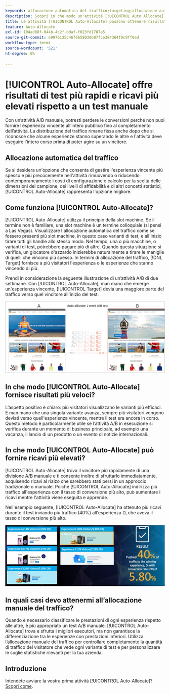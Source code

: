 ```yaml
---
keywords: allocazione automatica del traffico;targeting;allocazione automatica;allocazione automatica;automated traffic allocation;targeting;auto-allocate;auto-allocate
description: Scopri in che modo un'attività [!UICONTROL Auto Allocate] in [!DNL Adobe Target] identifica un vincitore tra due o più esperienze e ridistribuisce automaticamente più traffico per il vincitore.
title: Le attività [!UICONTROL Auto-Allocate] possono ottenere risultati più rapidi e ricavi più elevati?
feature: Auto-Allocate
exl-id: 104ad88f-044b-4c2f-bdaf-f023fd1787a5
source-git-commit: e9976135c46f6658030b07fce384364f0c9ff0ed
workflow-type: tm+mt
source-wordcount: '521'
ht-degree: 0%

---
```


# [!UICONTROL Auto-Allocate] offre risultati di test più rapidi e ricavi più elevati rispetto a un test manuale

Con un’attività A/B manuale, potresti perdere le conversioni perché non puoi fornire l’esperienza vincente all’intero pubblico fino al completamento dell’attività. La distribuzione del traffico rimane fissa anche dopo che si riconosce che alcune esperienze stanno superando le altre e l&#39;attività deve eseguire l&#39;intero corso prima di poter agire su un vincitore.

## Allocazione automatica del traffico

Se si desidera un&#39;opzione che consenta di gestire l&#39;esperienza vincente più spesso e più precocemente nell&#39;attività rimuovendo o riducendo contemporaneamente i costi di configurazione e calcolo per la scelta delle dimensioni del campione, dei livelli di affidabilità e di altri concetti statistici, [!UICONTROL Auto-Allocate] rappresenta l&#39;opzione migliore.

## Come funziona [!UICONTROL Auto-Allocate]?

[!UICONTROL Auto-Allocate] utilizza il principio della slot machine. Se il termine non è familiare, una slot machine è un termine colloquiale (si pensi a Las Vegas). Visualizzare l&#39;allocazione automatica del traffico come se fossero presenti più slot machine, in questo caso varianti di test, e all&#39;inizio tirare tutti gli handle allo stesso modo. Nel tempo, una o più macchine, o varianti di test, potrebbero pagare più di altre. Quando questa situazione si verifica, un giocatore d&#39;azzardo inizierebbe naturalmente a tirare le maniglie di quelli che vincono più spesso. In termini di allocazione del traffico, [!DNL Target] fornisce a più visitatori l&#39;esperienza o le esperienze che stanno vincendo di più.

Prendi in considerazione la seguente illustrazione di un’attività A/B di due settimane. Con [!UICONTROL Auto-Allocate], man mano che emerge un&#39;esperienza vincente, [!UICONTROL Target] devia una maggiore parte del traffico verso quel vincitore all&#39;inizio del test.

![Illustrazione di allocazione automatica](/help/main/c-activities/automated-traffic-allocation/assets/Auto-Allocate-test.png)

## In che modo [!UICONTROL Auto-Allocate] fornisce risultati più veloci?

L’aspetto positivo è chiaro: più visitatori visualizzano le varianti più efficaci. E man mano che una singola variante avanza, sempre più visitatori vengono deviati verso quell&#39;esperienza vincente, mentre il test era ancora in corso. Questo metodo è particolarmente utile se l’attività A/B in esecuzione si verifica durante un momento di business principale, ad esempio una vacanza, il lancio di un prodotto o un evento di notizie internazionali.

## In che modo [!UICONTROL Auto-Allocate] può fornire ricavi più elevati?

[!UICONTROL Auto-Allocate] trova il vincitore più rapidamente di una divisione A/B manuale e ti consente inoltre di sfruttarlo immediatamente, acquisendo ricavi al rialzo che sarebbero stati persi in un approccio tradizionale o manuale. Poiché [!UICONTROL Auto-Allocate] indirizza più traffico all&#39;esperienza con il tasso di conversione più alto, può aumentare i ricavi mentre l&#39;attività viene eseguita e apprende.

Nell&#39;esempio seguente, [!UICONTROL Auto-Allocate] ha ottenuto più ricavi durante il test inviando più traffico (40%) all&#39;esperienza D, che aveva il tasso di conversione più alto.

![L&#39;allocazione automatica fornisce un&#39;illustrazione dei ricavi più elevata](/help/main/c-activities/automated-traffic-allocation/assets/five-experiences.png)

## In quali casi devo attenermi all’allocazione manuale del traffico?

Quando è necessario classificare le prestazioni di ogni esperienza rispetto alle altre, è più appropriato un test A/B manuale. [!UICONTROL Auto-Allocate] trova e sfrutta i migliori esecutori, ma non garantisce la differenziazione tra le esperienze con prestazioni inferiori. Utilizza l’allocazione manuale del traffico per controllare completamente la quantità di traffico del visitatore che vede ogni variante di test e per personalizzare le soglie statistiche rilevanti per la tua azienda.

## Introduzione

Intendete avviare la vostra prima attività [!UICONTROL Auto-Allocate]? [Scopri come](/help/main/c-activities/automated-traffic-allocation/automated-traffic-allocation.md).
